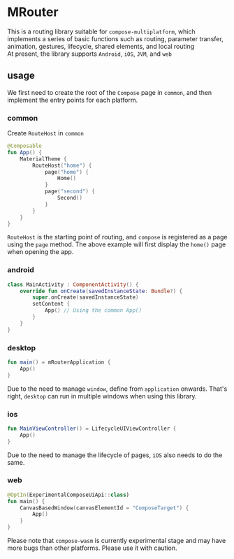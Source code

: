 # MRouter

This is a routing library suitable for `compose-multiplatform`, which implements a series of basic functions such as routing, parameter transfer, animation, gestures, lifecycle, shared elements, and local routing<br>
At present, the library supports `Android`, `iOS`, `JVM`, and `web`

## usage
We first need to create the root of the `Compose` page in `common`, and then implement the entry points for each platform. 

### common
Create `RouteHost` in `common`

```kotlin
@Composable
fun App() {
    MaterialTheme {
        RouteHost("home") {
            page("home") {
                Home()
            }
            page("second") {
                Second()
            }
        }
    }
}
```

`RouteHost` is the starting point of routing, and `compose` is registered as a page using the `page` method. The above example will first display the `home()` page when opening the app.
### android

```kotlin
class MainActivity : ComponentActivity() {
    override fun onCreate(savedInstanceState: Bundle?) {
        super.onCreate(savedInstanceState)
        setContent {
            App() // Using the common App()
        }
    }
}
```

### desktop

```kotlin
fun main() = mRouterApplication {
    App()
}
```

Due to the need to manage `window`, define from `application` onwards. That's right, `desktop` can run in multiple windows when using this library.

### ios

```kotlin
fun MainViewController() = LifecycleUIViewController {
    App()
}
```

Due to the need to manage the lifecycle of pages, `iOS` also needs to do the same.

### web

```kotlin
@OptIn(ExperimentalComposeUiApi::class)
fun main() {
    CanvasBasedWindow(canvasElementId = "ComposeTarget") {
        App()
    }
}
```

Please note that `compose-wasm` is currently experimental stage and may have more bugs than other platforms. Please use it with caution.